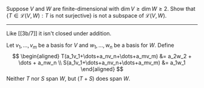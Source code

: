 Suppose $V$ and $W$ are	finite-dimensional with $\dim V \ge \dim W \ge 2$.
Show that $\{T \in \mathcal L(V,W) : T\text{ is not surjective}\}$ is not a subspace of $\mathcal L(V,W)$.

---

Like [[3b/7]] it isn't closed under addition.

Let $v_1,\dots,v_m$ be a basis for $V$ and $w_1,\dots,w_n$ be a basis for $W$. Define
$$
\begin{aligned}
T(a_1v_1+\dots+a_nv_n+\dots+a_mv_m) &= a_2w_2 + \dots + a_nw_n \\
S(a_1v_1+\dots+a_nv_n+\dots+a_mv_m) &= a_1w_1
\end{aligned}
$$
Neither $T$ nor $S$ span $W$, but $(T + S)$ does span $W$.

